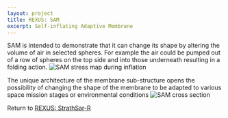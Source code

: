 ```yaml
---
layout: project
title: REXUS: SAM
excerpt: Self-inflating Adaptive Membrane
---
```


SAM is intended to demonstrate that it can change its shape by altering the volume of air in selected spheres. For example the air could be pumped out of a row of spheres on the top side and into those underneath resulting in a folding action. 
![SAM stress map during inflation][sam1]

The unique architecture of the membrane sub-structure opens the possibility of changing the shape of the membrane to be adapted to various space mission stages or environmental conditions
![SAM cross section][sam2]

Return to [REXUS: StrathSar-R][1]

[1]: {{site.projecturl}}REXUS/
[sam1]: https://www.strath.ac.uk/media/faculties/engineering/advancedspaceconceptslab/strathseds/strathsat/SAM_deploy.jpg
[sam2]: https://www.strath.ac.uk/media/faculties/engineering/advancedspaceconceptslab/strathseds/strathsat/SAM_layout.jpg